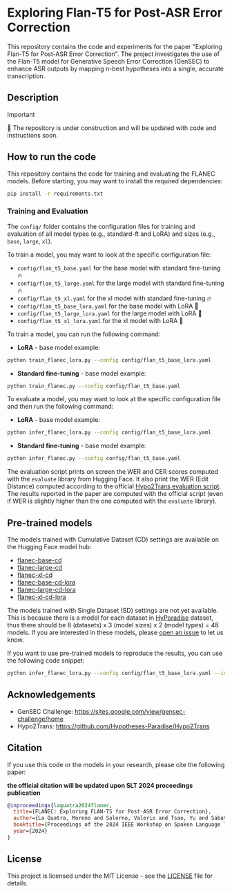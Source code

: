 # Exploring Flan-T5 for Post-ASR Error Correction

This repository contains the code and experiments for the paper "Exploring Flan-T5 for Post-ASR Error Correction". The project investigates the use of the Flan-T5 model for Generative Speech Error Correction (GenSEC) to enhance ASR outputs by mapping n-best hypotheses into a single, accurate transcription.

## Description
> [!IMPORTANT]  
> 🚨 The repository is under construction and will be updated with code and instructions soon.

## How to run the code

This repository contains the code for training and evaluating the FLANEC models. Before starting, you may want to install the required dependencies:

```bash
pip install -r requirements.txt
```

### Training and Evaluation

The `config/` folder contains the configuration files for training and evaluation of all model types (e.g., standard-ft and LoRA) and sizes (e.g., `base`, `large`, `xl`).

To train a model, you may want to look at the specific configuration file:
- `config/flan_t5_base.yaml` for the base model with standard fine-tuning 🔥
- `config/flan_t5_large.yaml` for the large model with standard fine-tuning 🔥
- `config/flan_t5_xl.yaml` for the xl model with standard fine-tuning 🔥
- `config/flan_t5_base_lora.yaml` for the base model with LoRA 🧊
- `config/flan_t5_large_lora.yaml` for the large model with LoRA 🧊
- `config/flan_t5_xl_lora.yaml` for the xl model with LoRA 🧊

To train a model, you can run the following command:

- **LoRA** - base model example:
```bash
python train_flanec_lora.py --config config/flan_t5_base_lora.yaml
```

- **Standard fine-tuning** - base model example:
```bash
python train_flanec.py --config config/flan_t5_base.yaml
```

To evaluate a model, you may want to look at the specific configuration file and then run the following command:

- **LoRA** - base model example:
```bash
python infer_flanec_lora.py --config config/flan_t5_base_lora.yaml
```

- **Standard fine-tuning** - base model example:
```bash
python infer_flanec.py --config config/flan_t5_base.yaml
```

The evaluation script prints on screen the WER and CER scores computed with the `evaluate` library from Hugging Face. It also print the WER (Edit Distance) computed according to the official [Hypo2Trans evaluation script](https://github.com/Hypotheses-Paradise/Hypo2Trans/blob/ce9d088e92323e0d558cdc84dbf636c642d45835/H2T-LoRA/inference.py#L29). The results reported in the paper are computed with the official script (even if WER is slightly higher than the one computed with the `evaluate` library).

## Pre-trained models

The models trained with Cumulative Dataset (CD) settings are available on the Hugging Face model hub:
- [flanec-base-cd](https://huggingface.co/morenolq/flanec-base-cd)
- [flanec-large-cd](https://huggingface.co/morenolq/flanec-large-cd)
- [flanec-xl-cd](https://huggingface.co/morenolq/flanec-xl-cd)
- [flanec-base-cd-lora](https://huggingface.co/morenolq/flanec-base-cd-lora)
- [flanec-large-cd-lora](https://huggingface.co/morenolq/flanec-large-cd-lora)
- [flanec-xl-cd-lora](https://huggingface.co/morenolq/flanec-xl-cd-lora)

The models trained with Single Dataset (SD) settings are not yet available. This is because there is a model for each dataset in [HyPoradise](https://proceedings.neurips.cc/paper_files/paper/2023/hash/6492267465a7ac507be1f9fd1174e78d-Abstract-Datasets_and_Benchmarks.html) dataset, thus there should be 8 (datasets) x 3 (model sizes) x 2 (model types) = 48 models. If you are interested in these models, please [open an issue](https://github.com/MorenoLaQuatra/FlanEC/issues/new) to let us know.

If you want to use pre-trained models to reproduce the results, you can use the following code snippet:

```bash
python infer_flanec_lora.py --config config/flan_t5_base_lora.yaml --inference.specific_test_file <path-to-test-json>
```

## Acknowledgements

- GenSEC Challenge: https://sites.google.com/view/gensec-challenge/home
- Hypo2Trans: https://github.com/Hypotheses-Paradise/Hypo2Trans

## Citation

If you use this code or the models in your research, please cite the following paper:

**the official citation will be updated upon SLT 2024 proceedings publication**

```bibtex
@inproceedings{laquatra2024flanec,
  title={FLANEC: Exploring FLAN-T5 for Post-ASR Error Correction},
  author={La Quatra, Moreno and Salerno, Valerio and Tsao, Yu and Sabato Marco, Siniscalchi},
  booktitle={Proceedings of the 2024 IEEE Workshop on Spoken Language Technology},
  year={2024}
}
```

## License

This project is licensed under the MIT License - see the [LICENSE](LICENSE) file for details.
